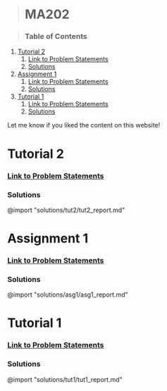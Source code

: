 ># **MA202**   

>### Table of Contents
<!-- Start Document Outline -->

1. [Tutorial 2](#tutorial-2)
      1. [Link to Problem Statements](#link-to-problem-statements)
      2. [Solutions](#solutions)
2. [Assignment 1](#assignment-1)
      1. [Link to Problem Statements](#link-to-problem-statements-1)
      2. [Solutions](#solutions-1)
3. [Tutorial 1](#tutorial-1)
      1. [Link to Problem Statements](#link-to-problem-statements-2)
      2. [Solutions](#solutions-2)

<!-- End Document Outline -->

Let me know if you liked the content on this website!
# Tutorial 2
### [Link to Problem Statements](/problem-statements/Tutorial-2.pdf)
### Solutions
@import "solutions/tut2/tut2_report.md"

# Assignment 1
### [Link to Problem Statements](/problem-statements/Assignment-1.pdf)
### Solutions
@import "solutions/asg1/asg1_report.md"


# Tutorial 1
### [Link to Problem Statements](/problem-statements/Tutorial-1.pdf)
### Solutions
@import "solutions/tut1/tut1_report.md"

<!-- Wohoo it worked, finally. Two images still didn't load. -->